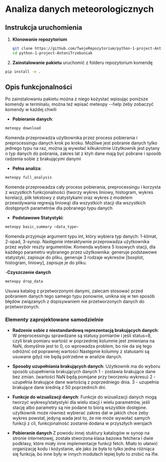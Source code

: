 # Analiza danych meteorologicznych

## Instrukcja uruchomienia

1. **Klonowanie repozytorium**

    ```bash
    git clone https://github.com/TwojeRepozytorium/python-1-project-AntoniTrzebuniak.git
    cd python-1-project-AntoniTrzebuniak
    ```

2. **Zainstalowanie pakietu**
    uruchomić z folderu repozytorium komendę 
```bash
pip install -e .
```

## Opis funkcjonalności

Po zainstalowaniu pakietu można z niego kożystać wpisując poniższe komendy w terminalu, można też wpisać meteopy --help żeby zobaczyć komendy w każdej chwili

- **Pobieranie danych**:

```bash
meteopy download
```

Komenda przeprowadza użytkownika przez process pobierania i preprocessingu danych krok po kroku.
Możliwe jest pobranie danych tylko jednego typu na raz, można ją wywołać kilkukrotnie
Użytkownik jest pytany o typ danych do pobrania, zakres lat z ktyh dane mają być pobrane i sposób radzenia sobie z brakującymi danymi

- **Pełna analiza**:

```bash
meteopy full_analysis
```

Komenda przeprowadza cały process pobierania, preprocessingu i korzysta z wszystkich funkcjonalności (tworzy wykres liniowy, histogram, wykres korelacji, plik tekstowy z statystykami oraz wykres z modelem przewidywania regresją liniową) dla wszystkich stacji dla wszystkich dostępnych parametrów dla pobranego typu danych

- **Podstawowe Statystyki**:

```bash
meteopy basic_summary <data_type>
```

Komenda przyjmuje argument typu int, który wybiera typ danych: 1-klimat, 2-opad, 3-synop. Następnie interaktywnie przeprowadza użytkownika przez wybór reszty argumentów.
Komenda wybiera 5 losowych stacji, dla każdego parametru wybranego przez użytkownika: generuje podstawowe statystyki, zapisuje do pliku, generuje 3 rodzaje wykresów \[boxplot, histogram, liniowy\], zapisuje je do pliku.

-**Czyszczenie danych**

```bash
meteopy drop_data
```

Usuwa katalog z przetworzonymi danymi, zalecam stosować przed pobraniem danych tego samego typu ponownie, unikna się w ten sposób błędów związanych z dopisywaniem nie przetworzonych danych do przetworzonych.

### Elementy zaprojektowane samodzielnie

- **Radzenie sobie z niestandardową reprezentacją brakujących danych**:
    W preprocessingu sprawdzane są statusy pomiarów i jeśli status=8, czyli brak pomiaru wartość w poprzedniej kolumnie jest zmieniana na NaN, domyślnie jest to 0, co wprowadza problem, bo nie da się tego odróżnić od poprawnej wartości
    Następnie kolumny z statusami są usuwane gdyż nie będą potrzebne w analizie danych.

- **Sposoby uzupełniania brakujących danych**:
    Użytkownik ma do wyboru sposób uzupełnienia brakujących danych
    1 - zostawia brakujące dane bez zmian. (wartości NaN będą pomijane przy tworzeniu wykresu)
    2 - uzupełnia brakujące dane wartością z poprzedniego dnia.
    3 - uzupełnia brakujące dane średnią z 50 poprzednich dni.

- **Funkcje do wizualizacji danych**:
    Funkcje do wizualizacji danych mogą tworzyć wykresy/statystyki dla wielu stacji i wielu parametrów, jeśli stację albo parametry są nie podane to biorą wszystkie dostępne. użytkownik może również wybierać zakres dat w jakich chce żeby wykres powstał, jedyną wada jest to, że nie może wywołać samych funkcji z cli, funkcjonalność zostanie dodana w przyszłych wersjach

- **Pobieranie danych**
    Z powodu innej stuktury katalogów w synop na stronie internetowej, została stworzona klasa bazowa fetchera i dwie podklasy, które miały inne implementacje funkcji fetch. Miało to ułatwić organizację kodu i kożystanie, ale jako że była to tylko jedna różniąca się funkcja, bo inne były w innych modułach lepiej było to zrobić na ifie.
